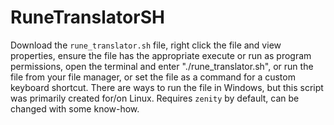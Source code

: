 # RuneTranslatorSH

Download the `rune_translator.sh` file, right click the file and view properties, ensure the file has the appropriate execute or run as program permissions, open the terminal and enter "./rune_translator.sh", or run the file from your file manager, or set the file as a command for a custom keyboard shortcut. There are ways to run the file in Windows, but this script was primarily created for/on Linux. Requires `zenity` by default, can be changed with some know-how.
